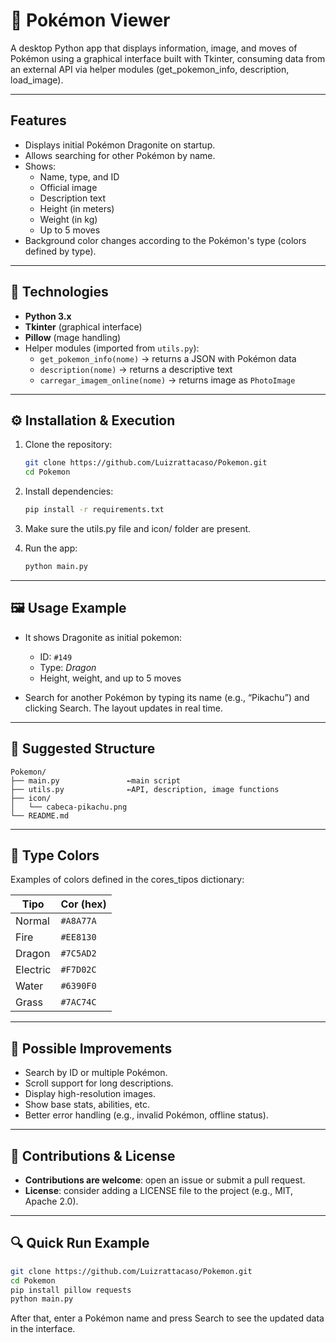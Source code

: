 # 🐉 Pokémon Viewer

A desktop Python app that displays information, image, and moves of Pokémon using a graphical interface built with Tkinter, consuming data from an external API via helper modules (get_pokemon_info, description, load_image).

---

## Features

- Displays initial Pokémon Dragonite on startup.
- Allows searching for other Pokémon by name.
- Shows:
  - Name, type, and ID
  - Official image
  - Description text
  - Height (in meters)
  - Weight (in kg)
  - Up to 5 moves
- Background color changes according to the Pokémon's type (colors defined by type).

---

## 🧰 Technologies

- **Python 3.x**  
- **Tkinter** (graphical interface)
- **Pillow** (mage handling)
- Helper modules (imported from `utils.py`):
  - `get_pokemon_info(nome)` → returns a JSON with Pokémon data
  - `description(nome)` → returns a descriptive text
  - `carregar_imagem_online(nome)` → returns image as `PhotoImage`

---

## ⚙️ Installation & Execution

1. Clone the repository:
   ```bash
   git clone https://github.com/Luizrattacaso/Pokemon.git
   cd Pokemon

2. Install dependencies:

   ```bash
   pip install -r requirements.txt
   ```

3. Make sure the utils.py file and icon/ folder are present.

4. Run the app:

   ```bash
   python main.py
   ```

---

## 🖼️ Usage Example

* It shows Dragonite as initial pokemon:

  * ID: `#149`
  * Type: *Dragon*
  * Height, weight, and up to 5 moves
* Search for another Pokémon by typing its name (e.g., “Pikachu”) and clicking Search. The layout updates in real time.

---

## 📁 Suggested Structure

```
Pokemon/
├── main.py               ←main script
├── utils.py              ←API, description, image functions
├── icon/
│   └── cabeca-pikachu.png
└── README.md
```

---

## 🎨 Type Colors

Examples of colors defined in the cores_tipos dictionary:

| Tipo     | Cor (hex) |
| -------- | --------- |
| Normal   | `#A8A77A` |
| Fire     | `#EE8130` |
| Dragon   | `#7C5AD2` |
| Electric | `#F7D02C` |
| Water    | `#6390F0` |
| Grass    | `#7AC74C` |

---

## 🚀 Possible Improvements

* Search by ID or multiple Pokémon.
* Scroll support for long descriptions.
* Display high-resolution images.
* Show base stats, abilities, etc.
* Better error handling (e.g., invalid Pokémon, offline status).

---

## 🤝 Contributions & License

* **Contributions are welcome**: open an issue or submit a pull request.
* **License**: consider adding a LICENSE file to the project (e.g., MIT, Apache 2.0).

---

## 🔍 Quick Run Example

```bash
git clone https://github.com/Luizrattacaso/Pokemon.git
cd Pokemon
pip install pillow requests
python main.py
```

After that, enter a Pokémon name and press Search to see the updated data in the interface.
